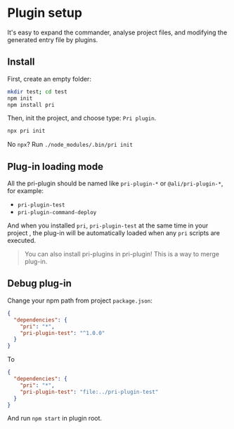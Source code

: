 # Plugin setup

It's easy to expand the commander, analyse project files, and modifying the generated entry file by plugins.

## Install

First, create an empty folder:

```bash
mkdir test; cd test
npm init
npm install pri
```

Then, init the project, and choose type: `Pri plugin`.

```bash
npx pri init
```

No `npx`? Run `./node_modules/.bin/pri init`

## Plug-in loading mode

All the pri-plugin should be named like `pri-plugin-*` or `@ali/pri-plugin-*`, for example:

- `pri-plugin-test`
- `pri-plugin-command-deploy`

And when you installed `pri`, `pri-plugin-test` at the same time in your project , the plug-in will be automatically loaded when any `pri` scripts are executed.

> You can also install pri-plugins in pri-plugin! This is a way to merge plug-in.

## Debug plug-in

Change your npm path from project `package.json`:

```json
{
  "dependencies": {
    "pri": "*",
    "pri-plugin-test": "^1.0.0"
  }
}
```

To

```json
{
  "dependencies": {
    "pri": "*",
    "pri-plugin-test": "file:../pri-plugin-test"
  }
}
```

And run `npm start` in plugin root.

